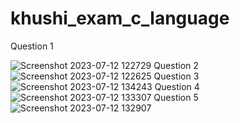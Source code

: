 # khushi_exam_c_language
Question 1

![Screenshot 2023-07-12 122729](https://github.com/khushipaladiya/khushi_exam_c_language/assets/133334029/6955aba4-8f54-40a1-984e-a691947f21ec)
Question 2
![Screenshot 2023-07-12 122625](https://github.com/khushipaladiya/khushi_exam_c_language/assets/133334029/7b9d16ef-a7f4-4bdd-8320-e33e0290e144)
Question 3
![Screenshot 2023-07-12 134243](https://github.com/khushipaladiya/khushi_exam_c_language/assets/133334029/fa6bcdcd-c647-4314-82e2-53cda0a4eab2)
Question 4
![Screenshot 2023-07-12 133307](https://github.com/khushipaladiya/khushi_exam_c_language/assets/133334029/e7cf0386-1911-4528-9425-f042df610b8c)
Question 5
![Screenshot 2023-07-12 132907](https://github.com/khushipaladiya/khushi_exam_c_language/assets/133334029/032cbca7-c6fc-4144-b26a-985081971c9c)
